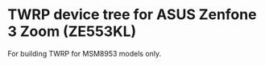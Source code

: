 TWRP device tree for ASUS Zenfone 3 Zoom (ZE553KL)
========================================================

For building TWRP for MSM8953 models only.

